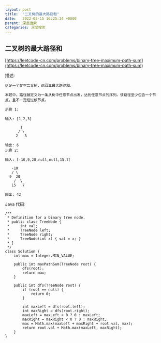 ```yaml
---
layout: post
title:  "二叉树的最大路径和"
date:   2022-02-15 16:25:34 +0800
parent: 深度搜索
categories: 深度搜索
---
```


## 二叉树的最大路径和
[https://leetcode-cn.com/problems/binary-tree-maximum-path-sum](https://leetcode-cn.com/problems/binary-tree-maximum-path-sum)

描述:
```
给定一个非空二叉树，返回其最大路径和。

本题中，路径被定义为一条从树中任意节点出发，达到任意节点的序列。该路径至少包含一个节点，且不一定经过根节点。

示例 1:

输入: [1,2,3]

       1
      / \
     2   3

输出: 6
示例 2:

输入: [-10,9,20,null,null,15,7]

   -10
   / \
  9  20
    /  \
   15   7

输出: 42
```

Java 代码:

```
/**
 * Definition for a binary tree node.
 * public class TreeNode {
 *     int val;
 *     TreeNode left;
 *     TreeNode right;
 *     TreeNode(int x) { val = x; }
 * }
 */
class Solution {
    int max = Integer.MIN_VALUE;
   
    public int maxPathSum(TreeNode root) {
        dfs(root);
        return max;
    }

    public int dfs(TreeNode root) {
        if (root == null) {
            return 0;
        }

        int maxLeft = dfs(root.left);
        int maxRight = dfs(root.right);
        maxLeft = maxLeft < 0 ? 0 : maxLeft;
        maxRight = maxRight < 0 ? 0 : maxRight;
        max = Math.max(maxLeft + maxRight + root.val, max);
        return root.val + Math.max(maxLeft, maxRight);
    }
}
```
